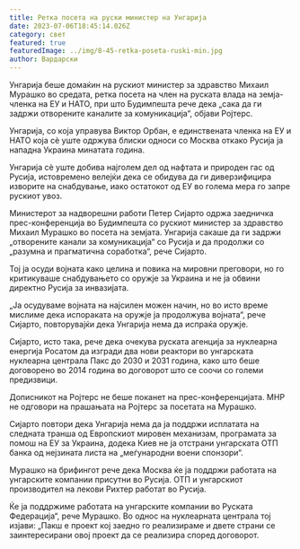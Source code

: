 ```yaml
---
title: Ретка посета на руски министер на Унгарија
date: 2023-07-06T18:45:14.026Z
category: свет
featured: true
featuredImage: ../img/8-45-retka-poseta-ruski-min.jpg
author: Вардарски
---
```

Унгарија беше домаќин на рускиот министер за здравство Михаил Мурашко во средата, ретка посета на член на руската влада на земја-членка на ЕУ и НАТО, при што Будимпешта рече дека „сака да ги задржи отворените каналите за комуникација“, објави Ројтерс.

Унгарија, со која управува Виктор Орбан, е единствената членка на ЕУ и НАТО која сè уште одржува блиски односи со Москва откако Русија ја нападна Украина минатата година.

Унгарија сè уште добива најголем дел од нафтата и природен гас од Русија, истовремено велејќи дека се обидува да ги диверзифицира изворите на снабдување, иако остатокот од ЕУ во голема мера го запре рускиот увоз.

Министерот за надворешни работи Петер Сијарто одржа заедничка прес-конференција во Будимпешта со рускиот министер за здравство Михаил Мурашко во посета на земјата. Унгарија сакаше да ги задржи „отворените канали за комуникација“ со Русија и да продолжи со „разумна и прагматична соработка“, рече Сијарто.

Тој ја осуди војната како целина и повика на мировни преговори, но го критикуваше снабдувањето со оружје за Украина и не ја обвини директно Русија за инвазијата.

„Ја осудуваме војната на најсилен можен начин, но во исто време мислиме дека испораката на оружје ја продолжува војната“, рече Сијарто, повторувајќи дека Унгарија нема да испраќа оружје.

Сијарто, исто така, рече дека очекува руската агенција за нуклеарна енергија Росатом да изгради два нови реактори во унгарската нуклеарна централа Пакс до 2030 и 2031 година, како што беше договорено во 2014 година во договорот што се соочи со големи предизвици.

Дописникот на Ројтерс не беше поканет на прес-конференцијата. МНР не одговори на прашањата на Ројтерс за посетата на Мурашко.

Сијарто повтори дека Унгарија нема да ја поддржи исплатата на следната транша од Европскиот мировен механизам, програмата за помош на ЕУ за Украина, додека Киев не ја отстрани унгарската ОТП банка од нејзината листа на „меѓународни воени спонзори“.

Мурашко на брифингот рече дека Москва ќе ја поддржи работата на унгарските компании присутни во Русија. ОТП и унгарскиот производител на лекови Рихтер работат во Русија.

Ќе ја поддржиме работата на унгарските компании во Руската Федерација“, рече Мурашко. Во однос на нуклеарната централа тој изјави: „Пакш е проект кој заедно го реализираме и двете страни се заинтересирани овој проект да се реализира според договорот.